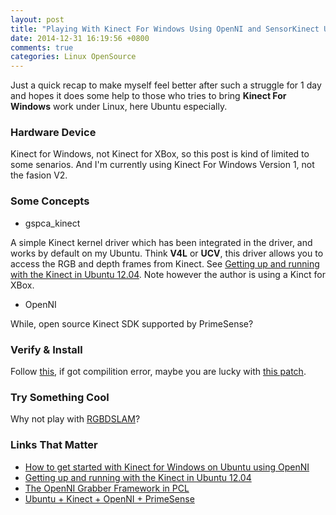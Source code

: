 ```yaml
---
layout: post
title: "Playing With Kinect For Windows Using OpenNI and SensorKinect Under Ubuntu 12.04 LTS"
date: 2014-12-31 16:19:56 +0800
comments: true
categories: Linux OpenSource
---
```

Just a quick recap to make myself feel better after such a struggle for 1 day and hopes it does some help to those who tries to bring **Kinect For Windows** work under Linux, here Ubuntu especially.

### Hardware Device
Kinect for Windows, not Kinect for XBox, so this post is kind of limited to some senarios. And I'm currently using Kinect For Windows Version 1, not the fasion V2.

<!--more-->

### Some Concepts
*   gspca_kinect    

A simple Kinect kernel driver which has been integrated in the driver, and works by default on my Ubuntu. Think **V4L** or **UCV**, this driver allows you to access the RGB and depth frames from Kinect. See [Getting up and running with the Kinect in Ubuntu 12.04](http://blog.jozilla.net/2012/03/29/getting-up-and-running-with-the-kinect-in-ubuntu-12-04/). Note however the author is using a Kinct for XBox.

*   OpenNI  

While, open source Kinect SDK supported by PrimeSense?

### Verify & Install
Follow [this](http://choorucode.com/2013/07/23/how-to-get-started-with-kinect-for-windows-on-ubuntu-using-openni/), if got compilition error, maybe you are lucky with [this patch](https://github.com/avin2/SensorKinect/pull/5).

### Try Something Cool
Why not play with [RGBDSLAM](https://github.com/felixendres/rgbdslam_v2)?

### Links That Matter
*   [How to get started with Kinect for Windows on Ubuntu using OpenNI](http://choorucode.com/2013/07/23/how-to-get-started-with-kinect-for-windows-on-ubuntu-using-openni/)
*   [Getting up and running with the Kinect in Ubuntu 12.04](http://blog.jozilla.net/2012/03/29/getting-up-and-running-with-the-kinect-in-ubuntu-12-04/)
*   [The OpenNI Grabber Framework in PCL](http://pointclouds.org/documentation/tutorials/openni_grabber.php)
*   [Ubuntu + Kinect + OpenNI + PrimeSense](http://mitchtech.net/ubuntu-kinect-openni-primesense/)
